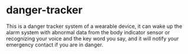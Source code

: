 # danger-tracker
This is a danger tracker system of a wearable device, it can wake up the alarm system with abnormal data from the body indicator sensor or recognizing your voice and the key word you say, and it will notify your emergency contact if you are in danger.
